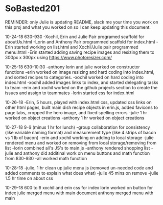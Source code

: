 # SoBasted201

REMINDER: only Julie is updating README, slack me your time you work on this proj and what you worked on so I can keep updating this document.

10-24-18 630-930
  -Xochil, Erin and Julie Pair programed scaffold for aboutUs.html
  -Lorin and Anthony Pair programmed scaffold for index.html
  -Erin started working on list.html and Xochil/Julie pair programmed menu.html
  -Erin started adding saving recipe images and resizing them to 300px x 300px using https://www.photoresizer.com/ 

10-25-18 630-10:30
  -anthony lorin and julie worked on constructor functions
  -erin worked on image resizing and hard coding into index.html, and sorted recipes to categories.
  -xochil worked on hard coding into index.html
  -xochil added images links to index, and started delegating tasks to team
  -erin and xochil worked on the github projects section to create the issues and assign to teammates
  -lorin started css for index.html
  
10-26-18
  -Erin, 5 hours, played with index.html css, updated css links on other html pages, built main dish recipe objects in erin.js, added favicons to page tabs, cropped the hero image, and fixed spelling errors 
  -julie 1 hr worked on object creations
  -anthony 1 hr worked on object creations

10-27-18 9-6 (minus 1 hr for lunch)
  -group collaboration for consistency (like variable naming format) and measurement type (like 4 strips of bacon vs 1 lb of bacon)
  -erin and xochil working on adding to local storage
  -julie rendered menu and worked on removing from local storage/removing from list
  -lorin combined all's JS's to main.js
  -anthony rendered shopping list
  -julie and anthony did additinal work on menu buttons and math function from 830-930
  -all worked math function

10-28-18
  -julie, 1 hr clean up julie menu js (removed un-needed code and added comments to explain what does what)
  -julie 45 mins on remove
  -julie 1.5 hr time on about css
  
10-29-18 600 to 9
  xochil and erin css for index
  lorin worked on button for index
  julie merged menu with main document
  anthony merged menu with main

  
